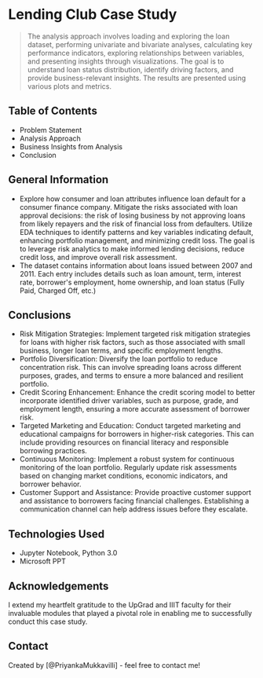 # Lending Club Case Study 
> The analysis approach involves loading and exploring the loan dataset, performing univariate and bivariate analyses, calculating key performance indicators, exploring relationships between variables, and presenting insights through visualizations. The goal is to understand loan status distribution, identify driving factors, and provide business-relevant insights. The results are presented using various plots and metrics.


## Table of Contents
* Problem Statement
* Analysis Approach
* Business Insights from Analysis
* Conclusion


## General Information
- Explore how consumer and loan attributes influence loan default for a consumer finance company. Mitigate the risks associated with loan approval decisions: the risk of losing business by not approving loans from likely repayers and the risk of financial loss from defaulters. Utilize EDA techniques to identify patterns and key variables indicating default, enhancing portfolio management, and minimizing credit loss. The goal is to leverage risk analytics to make informed lending decisions, reduce credit loss, and improve overall risk assessment.
- The dataset contains information about loans issued between 2007 and 2011. Each entry includes details such as loan amount, term, interest rate, borrower's employment, home ownership, and loan status (Fully Paid, Charged Off, etc.)


## Conclusions
- Risk Mitigation Strategies: Implement targeted risk mitigation strategies for loans with higher risk factors, such as those associated with small business, longer loan terms, and specific employment lengths.
- Portfolio Diversification: Diversify the loan portfolio to reduce concentration risk. This can involve spreading loans across different purposes, grades, and terms to ensure a more balanced and resilient portfolio.
- Credit Scoring Enhancement: Enhance the credit scoring model to better incorporate identified driver variables, such as purpose, grade, and employment length, ensuring a more accurate assessment of borrower risk.
- Targeted Marketing and Education: Conduct targeted marketing and educational campaigns for borrowers in higher-risk categories. This can include providing resources on financial literacy and responsible borrowing practices.
- Continuous Monitoring: Implement a robust system for continuous monitoring of the loan portfolio. Regularly update risk assessments based on changing market conditions, economic indicators, and borrower behavior.
- Customer Support and Assistance: Provide proactive customer support and assistance to borrowers facing financial challenges. Establishing a communication channel can help address issues before they escalate.


## Technologies Used
- Jupyter Notebook, Python 3.0
- Microsoft PPT 


## Acknowledgements
I extend my heartfelt gratitude to the UpGrad and IIIT faculty for their invaluable modules that played a pivotal role in enabling me to successfully conduct this case study.


## Contact
Created by [@PriyankaMukkavilli] - feel free to contact me!
